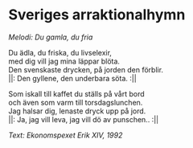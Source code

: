 # Sveriges arraktionalhymn

_Melodi: Du gamla, du fria_

Du ädla, du friska, du livselexir,  
med dig vill jag mina läppar blöta.  
Den svenskaste drycken, på jorden den förblir.  
||: Den gyllene, den underbara söta. :||

Som iskall till kaffet du ställs på vårt bord  
och även som varm till torsdagslunchen.  
Jag halsar dig, lenaste dryck upp på jord.  
||: Ja, jag vill leva, jag vill dö av punschen.. :||

_Text: Ekonomspexet Erik XIV, 1992_
